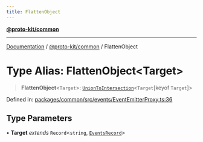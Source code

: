 ```yaml
---
title: FlattenObject
---
```


[**@proto-kit/common**](../README.md)

***

[Documentation](../../../README.md) / [@proto-kit/common](../README.md) / FlattenObject

# Type Alias: FlattenObject\<Target\>

> **FlattenObject**\<`Target`\>: [`UnionToIntersection`](UnionToIntersection.md)\<`Target`\[keyof `Target`\]\>

Defined in: [packages/common/src/events/EventEmitterProxy.ts:36](https://github.com/proto-kit/framework/blob/28efa802e3737fc3b77339148b307ef7246f3ef1/packages/common/src/events/EventEmitterProxy.ts#L36)

## Type Parameters

• **Target** *extends* `Record`\<`string`, [`EventsRecord`](EventsRecord.md)\>
